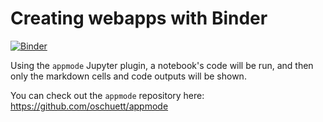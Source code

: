# Creating webapps with Binder

[![Binder](https://mybinder.org/badge.svg)](https://mybinder.org/v2/gh/lincolnfrias/appmode/master?urlpath=apps%2Findex.ipynb)


Using the `appmode` Jupyter plugin, a notebook's code will be run, and then only the markdown cells and
code outputs will be shown.

You can check out the `appmode` repository here: https://github.com/oschuett/appmode
